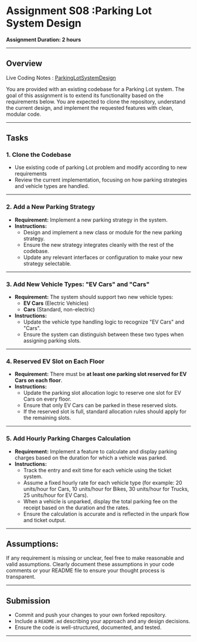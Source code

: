 # Assignment S08 :Parking Lot System Design

**Assignment Duration: 2 hours**

---

## Overview

Live Coding Notes : [ParkingLotSystemDesign](ParkingLotSystemDesign)

You are provided with an existing codebase for a Parking Lot system. The goal of this assignment is to extend its functionality based on the requirements below. You are expected to clone the repository, understand the current design, and implement the requested features with clean, modular code.

---

## Tasks

### 1. Clone the Codebase

- Use existing code of parking Lot problem and modify according to new requirements
- Review the current implementation, focusing on how parking strategies and vehicle types are handled.

---

### 2. Add a New Parking Strategy

- **Requirement:**
Implement a new parking strategy in the system.
- **Instructions:**
    - Design and implement a new class or module for the new parking strategy.
    - Ensure the new strategy integrates cleanly with the rest of the codebase.
    - Update any relevant interfaces or configuration to make your new strategy selectable.

---

### 3. Add New Vehicle Types: "EV Cars" and "Cars"

- **Requirement:**
The system should support two new vehicle types:
    - **EV Cars** (Electric Vehicles)
    - **Cars** (Standard, non-electric)
- **Instructions:**
    - Update the vehicle type handling logic to recognize "EV Cars" and "Cars".
    - Ensure the system can distinguish between these two types when assigning parking slots.

---

### 4. Reserved EV Slot on Each Floor

- **Requirement:**
There must be **at least one parking slot reserved for EV Cars on each floor**.
- **Instructions:**
    - Update the parking slot allocation logic to reserve one slot for EV Cars on every floor.
    - Ensure that only EV Cars can be parked in these reserved slots.
    - If the reserved slot is full, standard allocation rules should apply for the remaining slots.

---

### 5. **Add Hourly Parking Charges Calculation**

- **Requirement:**
Implement a feature to calculate and display parking charges based on the duration for which a vehicle was parked.
- **Instructions:**
    - Track the entry and exit time for each vehicle using the ticket system.
    - Assume a fixed hourly rate for each vehicle type (for example: 20 units/hour for Cars, 10 units/hour for Bikes, 30 units/hour for Trucks, 25 units/hour for EV Cars).
    - When a vehicle is unparked, display the total parking fee on the receipt based on the duration and the rates.
    - Ensure the calculation is accurate and is reflected in the unpark flow and ticket output.

---

## **Assumptions:**

If any requirement is missing or unclear, feel free to make reasonable and valid assumptions. Clearly document these assumptions in your code comments or your README file to ensure your thought process is transparent.

---

## Submission

- Commit and push your changes to your own forked repository.
- Include a `README.md` describing your approach and any design decisions.
- Ensure the code is well-structured, documented, and tested.

---

##
